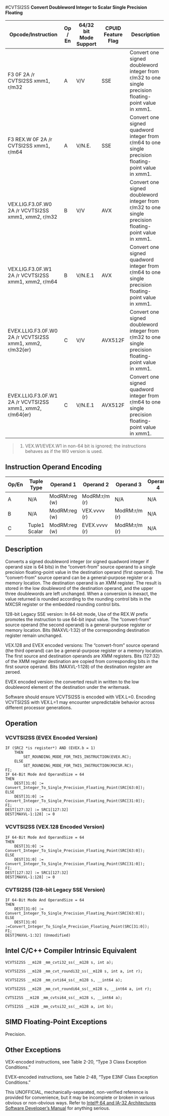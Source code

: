 #CVTSI2SS
**Convert Doubleword Integer to Scalar Single Precision Floating**

| Opcode/Instruction                                       | Op / En | 64/32 bit Mode Support | CPUID Feature Flag | Description                                                                                            |
| -------------------------------------------------------- | ------- | ---------------------- | ------------------ | ------------------------------------------------------------------------------------------------------ |
| F3 0F 2A /r CVTSI2SS xmm1, r/m32                         | A       | V/V                    | SSE                | Convert one signed doubleword integer from r/m32 to one single precision floating-point value in xmm1. |
| F3 REX.W 0F 2A /r CVTSI2SS xmm1, r/m64                   | A       | V/N.E.                 | SSE                | Convert one signed quadword integer from r/m64 to one single precision floating-point value in xmm1.   |
| VEX.LIG.F3.0F.W0 2A /r VCVTSI2SS xmm1, xmm2, r/m32       | B       | V/V                    | AVX                | Convert one signed doubleword integer from r/m32 to one single precision floating-point value in xmm1. |
| VEX.LIG.F3.0F.W1 2A /r VCVTSI2SS xmm1, xmm2, r/m64       | B       | V/N.E.1                | AVX                | Convert one signed quadword integer from r/m64 to one single precision floating-point value in xmm1.   |
| EVEX.LLIG.F3.0F.W0 2A /r VCVTSI2SS xmm1, xmm2, r/m32{er} | C       | V/V                    | AVX512F            | Convert one signed doubleword integer from r/m32 to one single precision floating-point value in xmm1. |
| EVEX.LLIG.F3.0F.W1 2A /r VCVTSI2SS xmm1, xmm2, r/m64{er} | C       | V/N.E.1                | AVX512F            | Convert one signed quadword integer from r/m64 to one single precision floating-point value in xmm1.   |

> 1. VEX.W1/EVEX.W1 in non-64 bit is ignored; the instructions behaves as if the W0 version is used.

## Instruction Operand Encoding

| Op/En | Tuple Type    | Operand 1     | Operand 2     | Operand 3     | Operand 4 |
| ----- | ------------- | ------------- | ------------- | ------------- | --------- |
| A     | N/A           | ModRM:reg (w) | ModRM:r/m (r) | N/A           | N/A       |
| B     | N/A           | ModRM:reg (w) | VEX.vvvv (r)  | ModRM:r/m (r) | N/A       |
| C     | Tuple1 Scalar | ModRM:reg (w) | EVEX.vvvv (r) | ModRM:r/m (r) | N/A       |

## Description

Converts a signed doubleword integer (or signed quadword integer if operand size is 64 bits) in the “convert-from” source operand to a single precision floating-point value in the destination operand (first operand). The “convert-from” source operand can be a general-purpose register or a memory location. The destination operand is an XMM register. The result is stored in the low doubleword of the destination operand, and the upper three doublewords are left unchanged. When a conversion is inexact, the value returned is rounded according to the rounding control bits in the MXCSR register or the embedded rounding control bits.

128-bit Legacy SSE version: In 64-bit mode, Use of the REX.W prefix promotes the instruction to use 64-bit input value. The “convert-from” source operand (the second operand) is a general-purpose register or memory location. Bits (MAXVL-1:32) of the corresponding destination register remain unchanged.

VEX.128 and EVEX encoded versions: The “convert-from” source operand (the third operand) can be a general-purpose register or a memory location. The first source and destination operands are XMM registers. Bits (127:32) of the XMM register destination are copied from corresponding bits in the first source operand. Bits (MAXVL-1:128) of the destination register are zeroed.

EVEX encoded version: the converted result in written to the low doubleword element of the destination under the writemask.

Software should ensure VCVTSI2SS is encoded with VEX.L=0. Encoding VCVTSI2SS with VEX.L=1 may encounter unpredictable behavior across different processor generations.

## Operation

### VCVTSI2SS (EVEX Encoded Version)

```
IF (SRC2 *is register*) AND (EVEX.b = 1)
    THEN
        SET_ROUNDING_MODE_FOR_THIS_INSTRUCTION(EVEX.RC);
    ELSE
        SET_ROUNDING_MODE_FOR_THIS_INSTRUCTION(MXCSR.RC);
FI;
IF 64-Bit Mode And OperandSize = 64
THEN
    DEST[31:0] := Convert_Integer_To_Single_Precision_Floating_Point(SRC[63:0]);
ELSE
    DEST[31:0] := Convert_Integer_To_Single_Precision_Floating_Point(SRC[31:0]);
FI;
DEST[127:32] := SRC1[127:32]
DEST[MAXVL-1:128] := 0

```

### VCVTSI2SS (VEX.128 Encoded Version)

```
IF 64-Bit Mode And OperandSize = 64
THEN
    DEST[31:0] := Convert_Integer_To_Single_Precision_Floating_Point(SRC[63:0]);
ELSE
    DEST[31:0] := Convert_Integer_To_Single_Precision_Floating_Point(SRC[31:0]);
FI;
DEST[127:32] := SRC1[127:32]
DEST[MAXVL-1:128] := 0

```

### CVTSI2SS (128-bit Legacy SSE Version)

```
IF 64-Bit Mode And OperandSize = 64
THEN
    DEST[31:0] := Convert_Integer_To_Single_Precision_Floating_Point(SRC[63:0]);
ELSE
    DEST[31:0] :=Convert_Integer_To_Single_Precision_Floating_Point(SRC[31:0]);
FI;
DEST[MAXVL-1:32] (Unmodified)

```

## Intel C/C++ Compiler Intrinsic Equivalent

```
VCVTSI2SS __m128 _mm_cvti32_ss(__m128 s, int a);

```

```
VCVTSI2SS __m128 _mm_cvt_roundi32_ss(__m128 s, int a, int r);

```

```
VCVTSI2SS __m128 _mm_cvti64_ss(__m128 s, __int64 a);

```

```
VCVTSI2SS __m128 _mm_cvt_roundi64_ss(__m128 s, __int64 a, int r);

```

```
CVTSI2SS __m128 _mm_cvtsi64_ss(__m128 s, __int64 a);

```

```
CVTSI2SS __m128 _mm_cvtsi32_ss(__m128 a, int b);

```

## SIMD Floating-Point Exceptions

Precision.

## Other Exceptions

VEX-encoded instructions, see Table 2-20, “Type 3 Class Exception Conditions.”

EVEX-encoded instructions, see Table 2-48, “Type E3NF Class Exception Conditions.”

This UNOFFICIAL, mechanically-separated, non-verified reference is provided for convenience, but it may be
incomplete or broken in various obvious or non-obvious
ways. Refer to [Intel® 64 and IA-32 Architectures Software Developer’s Manual](https://software.intel.com/en-us/download/intel-64-and-ia-32-architectures-sdm-combined-volumes-1-2a-2b-2c-2d-3a-3b-3c-3d-and-4) for anything serious.
